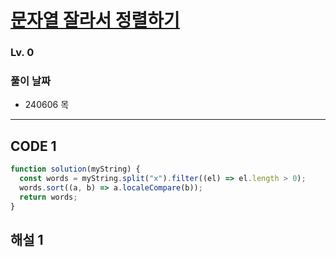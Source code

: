 # [문자열 잘라서 정렬하기](https://school.programmers.co.kr/learn/courses/30/lessons/181866)

### Lv. 0

### 풀이 날짜

- 240606 목

---

## CODE 1

```javascript
function solution(myString) {
  const words = myString.split("x").filter((el) => el.length > 0);
  words.sort((a, b) => a.localeCompare(b));
  return words;
}
```

## 해설 1
